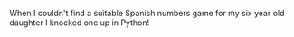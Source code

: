 When I couldn't find a suitable Spanish numbers game for my six year old daughter I knocked one up in Python!
